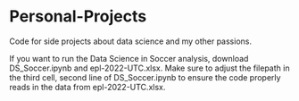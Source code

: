 # Personal-Projects
Code for side projects about data science and my other passions.


If you want to run the Data Science in Soccer analysis, download DS_Soccer.ipynb and epl-2022-UTC.xlsx. Make sure to adjust the filepath in the third cell, second line of DS_Soccer.ipynb to ensure the code properly reads in the data from epl-2022-UTC.xlsx.
